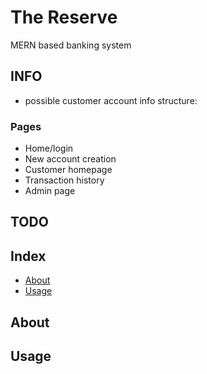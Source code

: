 # The Reserve

MERN based banking system

## INFO

- possible customer account info structure:

### Pages

- Home/login
- New account creation
- Customer homepage
- Transaction history
- Admin page

## TODO

## Index

- [About](#about)
- [Usage](#usage)

## About

## Usage
